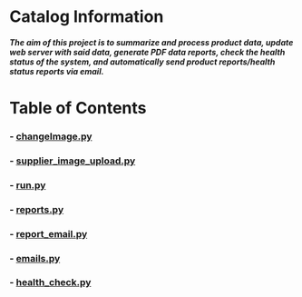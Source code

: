 # __Catalog Information__
#### *The aim of this project is to summarize and process product data, update web server with said data, generate PDF data reports, check the health status of the system, and automatically send product reports/health status reports via email.*  

# __Table of Contents__ 
### - [changeImage.py]()
### - [supplier_image_upload.py]()
### - [run.py]()
### - [reports.py]()
### - [report_email.py]()
### - [emails.py]()
### - [health_check.py]()
